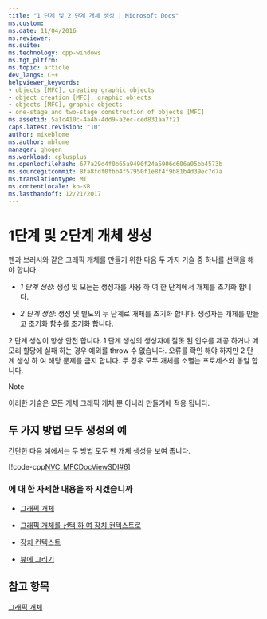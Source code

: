 ```yaml
---
title: "1 단계 및 2 단계 개체 생성 | Microsoft Docs"
ms.custom: 
ms.date: 11/04/2016
ms.reviewer: 
ms.suite: 
ms.technology: cpp-windows
ms.tgt_pltfrm: 
ms.topic: article
dev_langs: C++
helpviewer_keywords:
- objects [MFC], creating graphic objects
- object creation [MFC], graphic objects
- objects [MFC], graphic objects
- one-stage and two-stage construction of objects [MFC]
ms.assetid: 5a1c410c-4a4b-4dd9-a2ec-ced831aa7f21
caps.latest.revision: "10"
author: mikeblome
ms.author: mblome
manager: ghogen
ms.workload: cplusplus
ms.openlocfilehash: 677a29d4f0b65a9490f24a5906d606a05bb4573b
ms.sourcegitcommit: 8fa8fdf0fbb4f57950f1e8f4f9b81b4d39ec7d7a
ms.translationtype: MT
ms.contentlocale: ko-KR
ms.lasthandoff: 12/21/2017
---
```

# <a name="one-stage-and-two-stage-construction-of-objects"></a>1단계 및 2단계 개체 생성
펜과 브러시와 같은 그래픽 개체를 만들기 위한 다음 두 가지 기술 중 하나를 선택을 해야 합니다.  
  
-   *1 단계 생성*: 생성 및 모든는 생성자를 사용 하 여 한 단계에서 개체를 초기화 합니다.  
  
-   *2 단계 생성*: 생성 및 별도의 두 단계로 개체를 초기화 합니다. 생성자는 개체를 만들고 초기화 함수를 초기화 합니다.  
  
 2 단계 생성이 항상 안전 합니다. 1 단계 생성의 생성자에 잘못 된 인수를 제공 하거나 메모리 할당에 실패 하는 경우 예외를 throw 수 없습니다. 오류를 확인 해야 하지만 2 단계 생성 하 여 해당 문제를 금지 합니다. 두 경우 모두 개체를 소멸는 프로세스와 동일 합니다.  
  
> [!NOTE]
>  이러한 기술은 모든 개체 그래픽 개체 뿐 아니라 만들기에 적용 됩니다.  
  
## <a name="example-of-both-construction-techniques"></a>두 가지 방법 모두 생성의 예  
 간단한 다음 예에서는 두 방법 모두 펜 개체 생성을 보여 줍니다.  
  
 [!code-cpp[NVC_MFCDocViewSDI#6](../mfc/codesnippet/cpp/one-stage-and-two-stage-construction-of-objects_1.cpp)]  
  
### <a name="what-do-you-want-to-know-more-about"></a>에 대 한 자세한 내용을 하 시겠습니까  
  
-   [그래픽 개체](../mfc/graphic-objects.md)  
  
-   [그래픽 개체를 선택 하 여 장치 컨텍스트로](../mfc/selecting-a-graphic-object-into-a-device-context.md)  
  
-   [장치 컨텍스트](../mfc/device-contexts.md)  
  
-   [뷰에 그리기](../mfc/drawing-in-a-view.md)  
  
## <a name="see-also"></a>참고 항목  
 [그래픽 개체](../mfc/graphic-objects.md)

